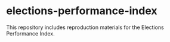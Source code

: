 # elections-performance-index
This repository includes reproduction materials for the Elections Performance Index.
